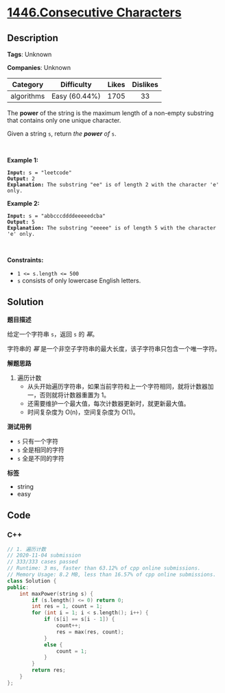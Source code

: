# [1446.Consecutive Characters](https://leetcode.com/problems/consecutive-characters/description/)

## Description

**Tags**: Unknown

**Companies**: Unknown

|  Category  |  Difficulty   | Likes | Dislikes |
| :--------: | :-----------: | :---: | :------: |
| algorithms | Easy (60.44%) | 1705  |    33    |

<p>The <strong>power</strong> of the string is the maximum length of a non-empty substring that contains only one unique character.</p>
<p>Given a string <code>s</code>, return <em>the <strong>power</strong> of</em> <code>s</code>.</p>
<p>&nbsp;</p>
<p><strong class="example">Example 1:</strong></p>
<pre><code><strong>Input:</strong> s = &quot;leetcode&quot;
<strong>Output:</strong> 2
<strong>Explanation:</strong> The substring &quot;ee&quot; is of length 2 with the character &#39;e&#39; only.</code></pre>
<p><strong class="example">Example 2:</strong></p>
<pre><code><strong>Input:</strong> s = &quot;abbcccddddeeeeedcba&quot;
<strong>Output:</strong> 5
<strong>Explanation:</strong> The substring &quot;eeeee&quot; is of length 5 with the character &#39;e&#39; only.</code></pre>
<p>&nbsp;</p>
<p><strong>Constraints:</strong></p>
<ul>
  <li><code>1 &lt;= s.length &lt;= 500</code></li>
  <li><code>s</code> consists of only lowercase English letters.</li>
</ul>

## Solution

**题目描述**

给定一个字符串 `s`，返回 `s` 的 *幂*。

字符串的 *幂* 是一个非空子字符串的最大长度，该子字符串只包含一个唯一字符。

**解题思路**

1. 遍历计数
   - 从头开始遍历字符串，如果当前字符和上一个字符相同，就将计数器加一，否则就将计数器重置为 1。
   - 还需要维护一个最大值，每次计数器更新时，就更新最大值。
   - 时间复杂度为 O(n)，空间复杂度为 O(1)。

**测试用例**

- `s` 只有一个字符
- `s` 全是相同的字符
- `s` 全是不同的字符

**标签**

- string
- easy

<!-- code start -->
## Code

### C++

```cpp
// 1. 遍历计数
// 2020-11-04 submission
// 333/333 cases passed
// Runtime: 3 ms, faster than 63.12% of cpp online submissions.
// Memory Usage: 8.2 MB, less than 16.57% of cpp online submissions.
class Solution {
public:
    int maxPower(string s) {
        if (s.length() <= 0) return 0;
        int res = 1, count = 1;
        for (int i = 1; i < s.length(); i++) {
            if (s[i] == s[i - 1]) {
                count++;
                res = max(res, count);
            }
            else {
                count = 1;
            }
        }
        return res;
    }
};
```

<!-- code end -->
